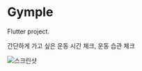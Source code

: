 # Gymple

Flutter project.

간단하게 가고 싶은 운동 시간 체크, 운동 습관 체크

![스크린샷](https://user-images.githubusercontent.com/80399640/224468828-286ea7fd-80a3-4e7e-a505-7b8fb5dc1c21.png)
